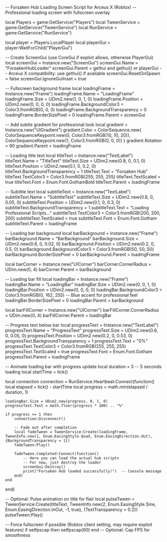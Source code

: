 -- Forsaken Hub Loading Screen Script for Arceus X (Roblox)
-- Professional loading screen with fullscreen overlay

local Players = game:GetService("Players")
local TweenService = game:GetService("TweenService")
local RunService = game:GetService("RunService")

local player = Players.LocalPlayer
local playerGui = player:WaitForChild("PlayerGui")

-- Create ScreenGui (use CoreGui if exploit allows, otherwise PlayerGui)
local screenGui = Instance.new("ScreenGui")
screenGui.Name = "ForsakenHubLoader"
screenGui.Parent = gethui and gethui() or playerGui  -- Arceus X compatibility: use gethui() if available
screenGui.ResetOnSpawn = false
screenGui.IgnoreGuiInset = true

-- Fullscreen background frame
local loadingFrame = Instance.new("Frame")
loadingFrame.Name = "LoadingFrame"
loadingFrame.Size = UDim2.new(1, 0, 1, 0)
loadingFrame.Position = UDim2.new(0, 0, 0, 0)
loadingFrame.BackgroundColor3 = Color3.fromRGB(0, 0, 0)
loadingFrame.BackgroundTransparency = 0
loadingFrame.BorderSizePixel = 0
loadingFrame.Parent = screenGui

-- Add subtle gradient for professional look
local gradient = Instance.new("UIGradient")
gradient.Color = ColorSequence.new{
    ColorSequenceKeypoint.new(0, Color3.fromRGB(10, 10, 20)),
    ColorSequenceKeypoint.new(1, Color3.fromRGB(0, 0, 0))
}
gradient.Rotation = 90
gradient.Parent = loadingFrame

-- Loading title text
local titleText = Instance.new("TextLabel")
titleText.Name = "TitleText"
titleText.Size = UDim2.new(0.8, 0, 0.1, 0)
titleText.Position = UDim2.new(0.1, 0, 0.2, 0)
titleText.BackgroundTransparency = 1
titleText.Text = "Forsaken Hub"
titleText.TextColor3 = Color3.fromRGB(255, 255, 255)
titleText.TextScaled = true
titleText.Font = Enum.Font.GothamBold
titleText.Parent = loadingFrame

-- Subtitle text
local subtitleText = Instance.new("TextLabel")
subtitleText.Name = "SubtitleText"
subtitleText.Size = UDim2.new(0.8, 0, 0.05, 0)
subtitleText.Position = UDim2.new(0.1, 0, 0.3, 0)
subtitleText.BackgroundTransparency = 1
subtitleText.Text = "Loading Professional Scripts..."
subtitleText.TextColor3 = Color3.fromRGB(200, 200, 200)
subtitleText.TextScaled = true
subtitleText.Font = Enum.Font.Gotham
subtitleText.Parent = loadingFrame

-- Loading bar background
local barBackground = Instance.new("Frame")
barBackground.Name = "BarBackground"
barBackground.Size = UDim2.new(0.6, 0, 0.02, 0)
barBackground.Position = UDim2.new(0.2, 0, 0.5, 0)
barBackground.BackgroundColor3 = Color3.fromRGB(50, 50, 50)
barBackground.BorderSizePixel = 0
barBackground.Parent = loadingFrame

local barCorner = Instance.new("UICorner")
barCorner.CornerRadius = UDim.new(0, 4)
barCorner.Parent = barBackground

-- Loading bar fill
local loadingBar = Instance.new("Frame")
loadingBar.Name = "LoadingBar"
loadingBar.Size = UDim2.new(0, 0, 1, 0)
loadingBar.Position = UDim2.new(0, 0, 0, 0)
loadingBar.BackgroundColor3 = Color3.fromRGB(0, 162, 255)  -- Blue accent for professional feel
loadingBar.BorderSizePixel = 0
loadingBar.Parent = barBackground

local barFillCorner = Instance.new("UICorner")
barFillCorner.CornerRadius = UDim.new(0, 4)
barFillCorner.Parent = loadingBar

-- Progress text below bar
local progressText = Instance.new("TextLabel")
progressText.Name = "ProgressText"
progressText.Size = UDim2.new(0.6, 0, 0.05, 0)
progressText.Position = UDim2.new(0.2, 0, 0.53, 0)
progressText.BackgroundTransparency = 1
progressText.Text = "0%"
progressText.TextColor3 = Color3.fromRGB(255, 255, 255)
progressText.TextScaled = true
progressText.Font = Enum.Font.Gotham
progressText.Parent = loadingFrame

-- Animate loading bar with progress update
local duration = 5  -- 5 seconds loading
local startTime = tick()

local connection
connection = RunService.Heartbeat:Connect(function()
    local elapsed = tick() - startTime
    local progress = math.min(elapsed / duration, 1)
    
    loadingBar.Size = UDim2.new(progress, 0, 1, 0)
    progressText.Text = math.floor(progress * 100) .. "%"
    
    if progress >= 1 then
        connection:Disconnect()
        
        -- Fade out after completion
        local fadeTween = TweenService:Create(loadingFrame, TweenInfo.new(1, Enum.EasingStyle.Quad, Enum.EasingDirection.Out), {BackgroundTransparency = 1})
        fadeTween:Play()
        
        fadeTween.Completed:Connect(function()
            -- Here you can load the actual hub scripts
            -- For now, just destroy the loader
            screenGui:Destroy()
            print("Forsaken Hub loaded successfully!")  -- Console message
        end)
    end
end)

-- Optional: Pulse animation on title for flair
local pulseTween = TweenService:Create(titleText, TweenInfo.new(2, Enum.EasingStyle.Sine, Enum.EasingDirection.InOut, -1, true), {TextTransparency = 0.2})
pulseTween:Play()

-- Force fullscreen if possible (Roblox client setting, may require exploit features)
if setfpscap then setfpscap(60) end  -- Optional: Cap FPS for smoothness
